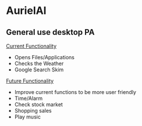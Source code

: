 # AurielAI
General use desktop PA
--------------------------------------------------------------------------
<ins>Current Functionality</ins>
- Opens Files/Applications
- Checks the Weather
- Google Search Skim

<ins>Future Functionality</ins>
- Improve current functions to be more user friendly
- Time/Alarm
- Check stock market
- Shopping sales
- Play music
